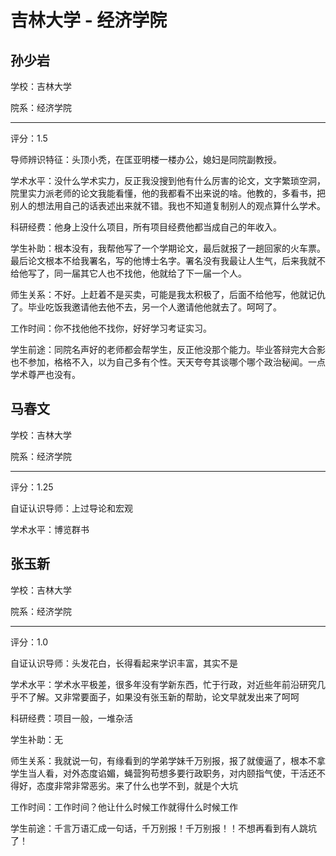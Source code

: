 # 吉林大学 - 经济学院

## 孙少岩

学校：吉林大学

院系：经济学院

* * *

评分：1.5

导师辨识特征：头顶小秃，在匡亚明楼一楼办公，媳妇是同院副教授。

学术水平：没什么学术实力，反正我没搜到他有什么厉害的论文，文字繁琐空洞，院里实力派老师的论文我能看懂，他的我都看不出来说的啥。他教的，多看书，把别人的想法用自己的话表述出来就不错。我也不知道复制别人的观点算什么学术。

科研经费：他身上没什么项目，所有项目经费他都当成自己的年收入。

学生补助：根本没有，我帮他写了一个学期论文，最后就报了一趟回家的火车票。最后论文根本不给我署名，写的他博士名字。署名没有我最让人生气，后来我就不给他写了，同一届其它人也不找他，他就给了下一届一个人。

师生关系：不好。上赶着不是买卖，可能是我太积极了，后面不给他写，他就记仇了。毕业吃饭我邀请他去他不去，另一个人邀请他他就去了。呵呵了。

工作时间：你不找他他不找你，好好学习考证实习。

学生前途：同院名声好的老师都会帮学生，反正他没那个能力。毕业答辩完大合影也不参加，格格不入，以为自己多有个性。天天夸夸其谈哪个哪个政治秘闻。一点学术尊严也没有。

## 马春文

学校：吉林大学

院系：经济学院

* * *

评分：1.25

自证认识导师：上过导论和宏观

学术水平：博览群书

## 张玉新

学校：吉林大学

院系：经济学院

* * *

评分：1.0

自证认识导师：头发花白，长得看起来学识丰富，其实不是

学术水平：学术水平极差，很多年没有学新东西，忙于行政，对近些年前沿研究几乎不了解。又非常要面子，如果没有张玉新的帮助，论文早就发出来了呵呵

科研经费：项目一般，一堆杂活

学生补助：无

师生关系：我就说一句，有缘看到的学弟学妹千万别报，报了就傻逼了，根本不拿学生当人看，对外态度谄媚，蝇营狗苟想多要行政职务，对内颐指气使，干活还不得好，态度非常非常恶劣。来了什么也学不到，就是个大坑

工作时间：工作时间？他让什么时候工作就得什么时候工作

学生前途：千言万语汇成一句话，千万别报！千万别报！！不想再看到有人跳坑了！